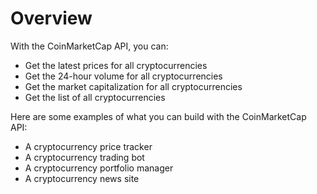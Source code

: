 # Overview

With the CoinMarketCap API, you can:

- Get the latest prices for all cryptocurrencies
- Get the 24-hour volume for all cryptocurrencies
- Get the market capitalization for all cryptocurrencies
- Get the list of all cryptocurrencies

Here are some examples of what you can build with the CoinMarketCap API:

- A cryptocurrency price tracker
- A cryptocurrency trading bot
- A cryptocurrency portfolio manager
- A cryptocurrency news site
